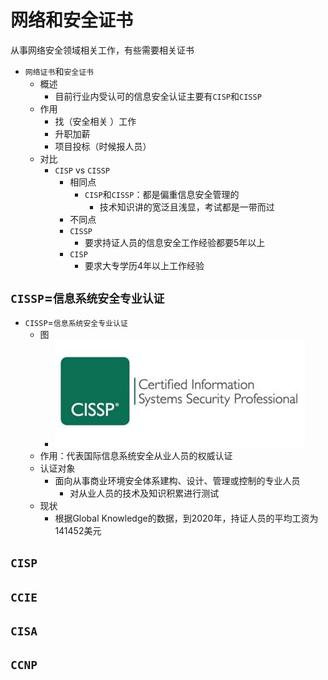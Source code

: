 # 网络和安全证书

从事网络安全领域相关工作，有些需要相关证书

* `网络证书`和`安全证书`
  * 概述
    * 目前行业内受认可的信息安全认证主要有`CISP`和`CISSP`
  * 作用
    * 找（安全相关 ）工作
    * 升职加薪
    * 项目投标（时候报人员）
  * 对比
    * `CISP` vs `CISSP`
      * 相同点
        * `CISP`和`CISSP`：都是偏重信息安全管理的
           * 技术知识讲的宽泛且浅显，考试都是一带而过
       * 不同点
        * `CISSP`
            * 要求持证人员的信息安全工作经验都要5年以上
        * `CISP`
            * 要求大专学历4年以上工作经验

## `CISSP`=`信息系统安全专业认证`

* `CISSP`=`信息系统安全专业认证`
  * 图
    * ![certificate_cissp](../../assets/img/certificate_cissp.jpg)
  * 作用：代表国际信息系统安全从业人员的权威认证
  * 认证对象
    * 面向从事商业环境安全体系建构、设计、管理或控制的专业人员
      * 对从业人员的技术及知识积累进行测试
  * 现状
    * 根据Global Knowledge的数据，到2020年，持证人员的平均工资为141452美元

## `CISP`

## `CCIE`

## `CISA`

## `CCNP`

